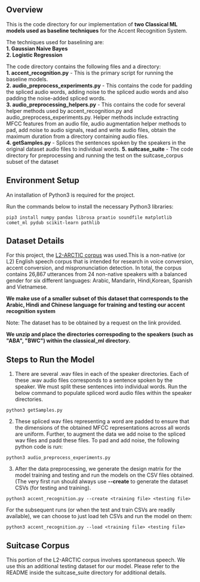 ## Overview ##

This is the code directory for our implementation of **two Classical ML models used as baseline techniques** for the Accent Recognition System.  

The techniques used for baselining are:  
**1. Gaussian Naive Bayes**  
**2. Logistic Regression**  

The code directory contains the following files and a directory:  
**1. accent_recognition.py** - This is the primary script for running the baseline models.   
**2. audio_preprocess_experiments.py** - This contains the code for padding the spliced audio words, adding noise to the spliced audio words and also padding the noise-added spliced words.  
**3. audio_preprocessing_helpers.py** - This contains the code for several helper methods used by accent_recognition.py and audio_preprocess_experiments.py. Helper methods include extracting MFCC features from an audio file, audio augmentation helper methods to pad, add noise to audio signals, read and write audio files, obtain the maximum duration from a directory containing audio files.  
**4. getSamples.py** - Splices the sentences spoken by the speakers in the original dataset audio files to individual words.
**5. suitcase_suite** - The code directory for preprocessing and running the test on the suitcase_corpus subset of the dataset


## Environment Setup ##

An installation of Python3 is required for the project. 

Run the commands below to install the necessary Python3 libraries:

```
pip3 install numpy pandas librosa praatio soundfile matplotlib comet_ml pydub scikit-learn pathlib
```

## Dataset Details ##
For this project, the [L2-ARCTIC corpus](https://psi.engr.tamu.edu/l2-arctic-corpus/) was used.This is a non-native (or L2) English speech corpus that is
intended for research in voice conversion, accent conversion, and mispronunciation detection. In total, the corpus contains 26,867 utterances from 24 non-native speakers with a balanced gender for six different languages: Arabic, Mandarin, Hindi,Korean, Spanish and Vietnamese.

**We make use of a smaller subset of this dataset that corresponds to the Arabic, Hindi and Chinese language for training and testing our accent recognition system**

Note: The dataset has to be obtained by a request on the link provided. 

**We unzip and place the directories correspoding to the speakers (such as "ABA", "BWC") within the classical_ml directory.**  


## Steps to Run the Model ##

1. There are several .wav files in each of the speaker directories. Each of these .wav audio files corresponds to a sentence spoken by the speaker. We must split these sentences into individual words. Run the below command to populate spliced word audio files within the speaker directories.

```
python3 getSamples.py
```

2. These spliced wav files representing a word are padded to ensure that the dimensions of the obtained MFCC representations across all words are uniform. Further, to augment the data we add noise to the spliced wav files and padd these files. To pad and add noise, the following python code is run:  

```
python3 audio_preprocess_experiments.py
```

3. After the data preprocessing, we generate the design matrix for the model training and testing and run the models on the CSV files obtained. (The very first run should always use **--create** to generate the dataset CSVs (for testing and training).

```
python3 accent_recognition.py --create <training file> <testing file>
```
  
For the subsequent runs (or when the test and train CSVs are readily available), we can choose to just load teh CSVs and run the model on them:

```
python3 accent_recognition.py --load <training file> <testing file>
```

## Suitcase Corpus ##
This portion of the L2-ARCTIC corpus involves spontaneous speech. We use this an additional testing dataset for our model. Please refer to the README inside the suitcase_suite directory for additional details.
